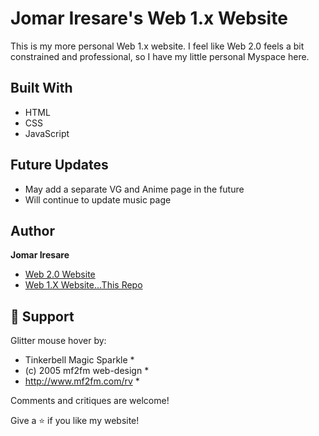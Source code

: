<h1 align="left">Jomar Iresare's Web 1.x Website</h1>

<p align="left">This is my more personal Web 1.x website. I feel like Web 2.0 feels a bit constrained and professional, so I have my little personal Myspace here.</p>

## Built With

- HTML
- CSS
- JavaScript

## Future Updates

- May add a separate VG and Anime page in the future
- Will continue to update music page

## Author

**Jomar Iresare**

- [Web 2.0 Website](https://jomariresare.com "Ullo!!")
- [Web 1.X Website...This Repo](https://juitarist.github.io/jomariresare/ "You're looking at it!!")

## 🤝 Support

Glitter mouse hover by:

 *  Tinkerbell Magic Sparkle *
 * (c) 2005 mf2fm web-design *
 *  http://www.mf2fm.com/rv  *


Comments and critiques are welcome!

Give a ⭐️ if you like my website!
